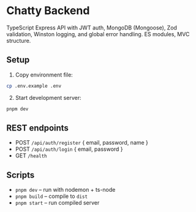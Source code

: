 # Chatty Backend

TypeScript Express API with JWT auth, MongoDB (Mongoose), Zod validation, Winston logging, and global error handling. ES modules, MVC structure.

## Setup

1. Copy environment file:

```bash
cp .env.example .env
```

2. Start development server:

```bash
pnpm dev
```

## REST endpoints

- POST `/api/auth/register` { email, password, name }
- POST `/api/auth/login` { email, password }
- GET `/health`

## Scripts

- `pnpm dev` – run with nodemon + ts-node
- `pnpm build` – compile to `dist`
- `pnpm start` – run compiled server
